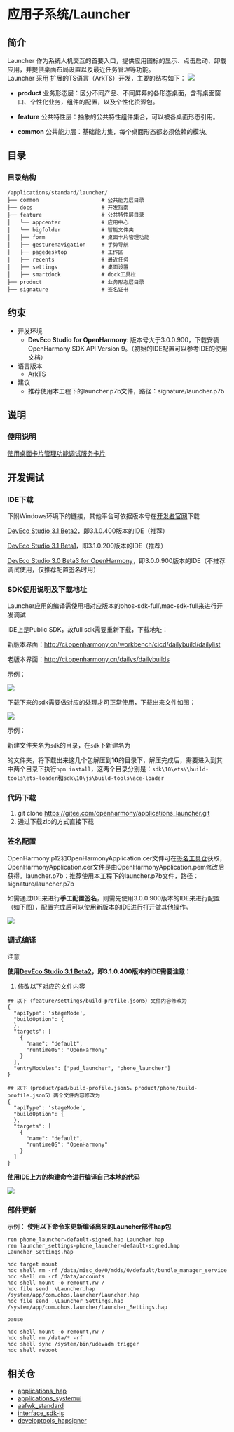 # 应用子系统/Launcher

## 简介
Launcher 作为系统人机交互的首要入口，提供应用图标的显示、点击启动、卸载应用，并提供桌面布局设置以及最近任务管理等功能。  
Launcher 采用 扩展的TS语言（ArkTS）开发，主要的结构如下：
![](./figures/launcherl2-zh.png)

- **product**
  业务形态层：区分不同产品、不同屏幕的各形态桌面，含有桌面窗口、个性化业务，组件的配置，以及个性化资源包。

- **feature**
  公共特性层：抽象的公共特性组件集合，可以被各桌面形态引用。

- **common**
  公共能力层：基础能力集，每个桌面形态都必须依赖的模块。

## 目录
### 目录结构
```
/applications/standard/launcher/
├── common                    # 公共能力层目录
├── docs                      # 开发指南
├── feature                   # 公共特性层目录
│   └── appcenter             # 应用中心
│   └── bigfolder             # 智能文件夹
│   ├── form                  # 桌面卡片管理功能
│   ├── gesturenavigation     # 手势导航
│   ├── pagedesktop           # 工作区
│   ├── recents               # 最近任务
│   ├── settings              # 桌面设置
│   ├── smartdock             # dock工具栏
├── product                   # 业务形态层目录
├── signature                 # 签名证书
```
## 约束
- 开发环境
    - **DevEco Studio for OpenHarmony**: 版本号大于3.0.0.900，下载安装OpenHarmony SDK API Version 9。（初始的IDE配置可以参考IDE的使用文档）
- 语言版本
    - [ArkTS](https://gitee.com/openharmony/docs/blob/master/zh-cn/application-dev/quick-start/Readme-CN.md)
- 建议
  -  推荐使用本工程下的launcher.p7b文件，路径：signature/launcher.p7b

## 说明
### 使用说明
[使用桌面卡片管理功能调试服务卡片](https://gitee.com/openharmony/applications_launcher/blob/master/docs/%E4%BD%BF%E7%94%A8Launcher%E5%8D%A1%E7%89%87%E7%AE%A1%E7%90%86%E5%8A%9F%E8%83%BD%E8%B0%83%E8%AF%95%E6%9C%8D%E5%8A%A1%E5%8D%A1%E7%89%87.md)

## 开发调试

### IDE下载

下附Windows环境下的链接，其他平台可依据版本号在[开发者官网](https://developer.harmonyos.com/cn/develop/deveco-studio/)下载

[DevEco Studio 3.1 Beta2](https://contentcenter-vali-drcn.dbankcdn.cn/pvt_2/DeveloperAlliance_package_901_9/f3/v3/uJyuq3syQ2ak4hE1QZmAug/devecostudio-windows-3.1.0.400.zip?HW-CC-KV=V1&HW-CC-Date=20230408T013335Z&HW-CC-Expire=315360000&HW-CC-Sign=96262721EDC9B34E6F62E66884AB7AE2A94C2A7B8C28D6F7FC891F46EB211A70)，即3.1.0.400版本的IDE（推荐）

[DevEco Studio 3.1 Beta1](https://contentcenter-vali-drcn.dbankcdn.cn/pvt_2/DeveloperAlliance_package_901_9/ad/v3/3dxpYtEeQwGbXPEyOsj8gQ/devecostudio-windows-tool-3.1.0.200.zip?HW-CC-KV=V1&HW-CC-Date=20230215T152758Z&HW-CC-Expire=315360000&HW-CC-Sign=2793048D7B7DCA8FA42FBB5881173029E87E631E967134D9604A219BD3FF4F48)，即3.1.0.200版本的IDE（推荐）

[DevEco Studio 3.0 Beta3 for OpenHarmony](https://contentcenter-vali-drcn.dbankcdn.com/pvt_2/DeveloperAlliance_package_901_9/88/v3/vCRs_VySQy2DoT3T4Ol7NQ/devecostudio-windows-tool-3.0.0.900.zip?HW-CC-KV=V1&HW-CC-Date=20220831T062106Z&HW-CC-Expire=315360000&HW-CC-Sign=9B7F6A8D61523A5108BA418D50050553513DA86A6357360E6080012437FFFB40)，即3.0.0.900版本的IDE（不推荐调试使用，仅推荐配置签名时用）

### SDK使用说明及下载地址

Launcher应用的编译需使用相对应版本的ohos-sdk-full\mac-sdk-full来进行开发调试

IDE上是Public SDK，故full sdk需要重新下载，下载地址：

新版本界面：http://ci.openharmony.cn/workbench/cicd/dailybuild/dailylist

老版本界面：http://ci.openharmony.cn/dailys/dailybuilds

示例：

![](./figures/launcherl3-zh.png)

下载下来的sdk需要做对应的处理才可正常使用，下载出来文件如图：

![](./figures/launcherl4-zh.png)

示例：

新建文件夹名为`sdk`的目录，在`sdk`下新建名为

[^10]: 当前应用所使用的api版本号是10。api9的版本则需要创建9的文件夹名

的文件夹，将下载出来这几个包解压到**10**的目录下，解压完成后，需要进入到其中两个目录下执行`npm install`，这两个目录分别是：``sdk\10\ets\\build-tools\ets-loader``和``sdk\10\js\build-tools\ace-loader``

### 代码下载

1. git clone https://gitee.com/openharmony/applications_launcher.git
2. 通过下载zip的方式直接下载

### 签名配置

OpenHarmony.p12和OpenHarmonyApplication.cer文件可在[签名工具仓](https://gitee.com/openharmony/developtools_hapsigner/tree/master/dist)获取，OpenHarmonyApplication.cer文件是由OpenHarmonyApplication.pem修改后获得。launcher.p7b：推荐使用本工程下的launcher.p7b文件，路径：signature/launcher.p7b

如需通过IDE来进行**手工配置签名**，则需先使用3.0.0.900版本的IDE来进行配置（如下图），配置完成后可以使用新版本的IDE进行打开做其他操作。

![](./figures/launcherl5-zh.png)

### 调式编译

注意

**使用[DevEco Studio 3.1 Beta2](https://contentcenter-vali-drcn.dbankcdn.cn/pvt_2/DeveloperAlliance_package_901_9/f3/v3/uJyuq3syQ2ak4hE1QZmAug/devecostudio-windows-3.1.0.400.zip?HW-CC-KV=V1&HW-CC-Date=20230408T013335Z&HW-CC-Expire=315360000&HW-CC-Sign=96262721EDC9B34E6F62E66884AB7AE2A94C2A7B8C28D6F7FC891F46EB211A70)，即3.1.0.400版本的IDE需要注意：**

1. 修改以下对应的文件内容


```
## 以下（feature/settings/build-profile.json5）文件内容修改为
{
  "apiType": 'stageMode',
  "buildOption": {
  },
  "targets": [
    {
      "name": "default",
      "runtimeOS": "OpenHarmony"
    }
  ],
  "entryModules": ["pad_launcher", "phone_launcher"]
}
```

```
## 以下（product/pad/build-profile.json5，product/phone/build-profile.json5）两个文件内容修改为
{
  "apiType": 'stageMode',
  "buildOption": {
  },
  "targets": [
    {
      "name": "default",
      "runtimeOS": "OpenHarmony"
    }
  ]
}
```

**使用IDE上方的构建命令进行编译自己本地的代码**

![](./figures/launcherl6-zh.png)



### 部件更新

示例：
**使用以下命令来更新编译出来的Launcher部件hap包**

```
ren phone_launcher-default-signed.hap Launcher.hap
ren launcher_settings-phone_launcher-default-signed.hap Launcher_Settings.hap

hdc target mount
hdc shell rm -rf /data/misc_de/0/mdds/0/default/bundle_manager_service
hdc shell rm -rf /data/accounts
hdc shell mount -o remount,rw /
hdc file send .\Launcher.hap /system/app/com.ohos.launcher/Launcher.hap
hdc file send .\Launcher_Settings.hap /system/app/com.ohos.launcher/Launcher_Settings.hap

pause

hdc shell mount -o remount,rw /
hdc shell rm /data/* -rf
hdc shell sync /system/bin/udevadm trigger
hdc shell reboot
```



## 相关仓

- [applications_hap](https://gitee.com/openharmony/applications_hap)
- [applications_systemui](https://gitee.com/openharmony/applications_systemui)
- [aafwk_standard](https://gitee.com/openharmony/aafwk_standard)
- [interface_sdk-js](https://gitee.com/openharmony/interface_sdk-js)
- [developtools_hapsigner](https://gitee.com/openharmony/developtools_hapsigner)